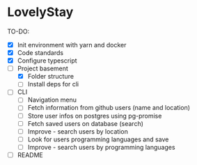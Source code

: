 # LovelyStay

TO-DO:

- [x] Init environment with yarn and docker
- [x] Code standards
- [x] Configure typescript
- [ ] Project basement
  - [x] Folder structure
  - [ ] Install deps for cli
- [ ] CLI
  - [ ] Navigation menu
  - [ ] Fetch information from github users (name and location)
  - [ ] Store user infos on postgres using pg-promise
  - [ ] Fetch saved users on database (search)
  - [ ] Improve - search users by location
  - [ ] Look for users programming languages and save
  - [ ] Improve - search users by programming languages
- [ ] README

